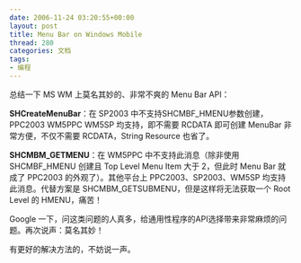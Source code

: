 ```yaml
---
date: 2006-11-24 03:20:55+00:00
layout: post
title: Menu Bar on Windows Mobile
thread: 280
categories: 文档
tags:
- 编程
---
```


总结一下 MS WM 上莫名其妙的、非常不爽的 Menu Bar API：  
  
  
**SHCreateMenuBar**：在 SP2003 中不支持SHCMBF_HMENU参数创建，PPC2003 WM5PPC WM5SP 均支持，即不需要 RCDATA 即可创建 MenuBar 非常方便，不仅不需要 RCDATA，String Resource 也省了。  
  
**SHCMBM_GETMENU**：在 WM5PPC 中不支持此消息（除非使用 SHCMBF_HMENU 创建且 Top Level Menu Item 大于 2，但此时 Menu Bar 就成了 PPC2003 的外观了）。其他平台上 PPC2003、SP2003、WM5SP 均支持此消息。代替方案是 SHCMBM_GETSUBMENU，但是这样将无法获取一个 Root Level 的 HMENU，痛苦！  
  
Google 一下，问这类问题的人真多，给通用性程序的API选择带来非常麻烦的问题。再次说声：莫名其妙！  
  
有更好的解决方法的，不妨说一声。
